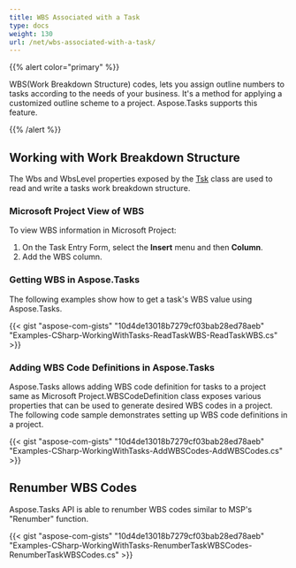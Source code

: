 ```yaml
---
title: WBS Associated with a Task
type: docs
weight: 130
url: /net/wbs-associated-with-a-task/
---
```


{{% alert color="primary" %}} 

WBS(Work Breakdown Structure) codes, lets you assign outline numbers to tasks according to the needs of your business. It's a method for applying a customized outline scheme to a project. Aspose.Tasks supports this feature.

{{% /alert %}} 
## **Working with Work Breakdown Structure**
The Wbs and WbsLevel properties exposed by the [Tsk](http://www.aspose.com/api/net/tasks/aspose.tasks/tsk) class are used to read and write a tasks work breakdown structure.
### **Microsoft Project View of WBS**
To view WBS information in Microsoft Project:

1. On the Task Entry Form, select the **Insert** menu and then **Column**.
1. Add the WBS column.
### **Getting WBS in Aspose.Tasks**
The following examples show how to get a task's WBS value using Aspose.Tasks.

{{< gist "aspose-com-gists" "10d4de13018b7279cf03bab28ed78aeb" "Examples-CSharp-WorkingWithTasks-ReadTaskWBS-ReadTaskWBS.cs" >}}
### **Adding WBS Code Definitions in Aspose.Tasks**
Aspose.Tasks allows adding WBS code definition for tasks to a project same as Microsoft Project.WBSCodeDefinition class exposes various properties that can be used to generate desired WBS codes in a project. The following code sample demonstrates setting up WBS code definitions in a project.



{{< gist "aspose-com-gists" "10d4de13018b7279cf03bab28ed78aeb" "Examples-CSharp-WorkingWithTasks-AddWBSCodes-AddWBSCodes.cs" >}}
## **Renumber WBS Codes**
Aspose.Tasks API is able to renumber WBS codes similar to MSP's "Renumber" function.

{{< gist "aspose-com-gists" "10d4de13018b7279cf03bab28ed78aeb" "Examples-CSharp-WorkingWithTasks-RenumberTaskWBSCodes-RenumberTaskWBSCodes.cs" >}}
